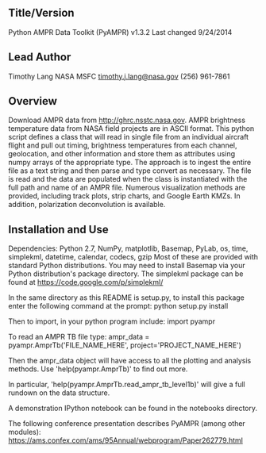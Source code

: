Title/Version
-------------
Python AMPR Data Toolkit (PyAMPR) v1.3.2
Last changed 9/24/2014


Lead Author
-----------
Timothy Lang
NASA MSFC
timothy.j.lang@nasa.gov
(256) 961-7861


Overview
--------
Download AMPR data from http://ghrc.nsstc.nasa.gov.
AMPR brightness temperature data from NASA field projects
are in ASCII format. This python script defines a class that will 
read in single file from an individual aircraft flight and pull out
timing, brightness temperatures from each channel, geolocation, and
other information and store them as attributes using numpy 
arrays of the appropriate type. The approach is to ingest the entire 
file as a text string and then parse and type convert as necessary.
The file is read and the data are populated when the class is 
instantiated with the full path and name of an AMPR file.
Numerous visualization methods are provided, including track plots,
strip charts, and Google Earth KMZs. In addition, polarization
deconvolution is available.


Installation and Use
--------------------
Dependencies: Python 2.7, NumPy, matplotlib, Basemap,
              PyLab, os, time, simplekml, datetime, calendar, 
              codecs, gzip
Most of these are provided with standard Python distributions.
You may need to install Basemap via your Python distribution's
package directory. The simplekml package can be found at 
https://code.google.com/p/simplekml/

In the same directory as this README is setup.py, to install this
package enter the following command at the prompt:
python setup.py install

Then to import, in your python program include:
import pyampr

To read an AMPR TB file type:
ampr_data = pyampr.AmprTb('FILE_NAME_HERE', project='PROJECT_NAME_HERE')

Then the ampr_data object will have access to all the plotting and analysis 
methods. Use 'help(pyampr.AmprTb)' to find out more.

In particular, 'help(pyampr.AmprTb.read_ampr_tb_level1b)' will give a full 
rundown on the data structure.

A demonstration IPython notebook can be found in the notebooks directory.

The following conference presentation describes PyAMPR (among other modules):
https://ams.confex.com/ams/95Annual/webprogram/Paper262779.html

